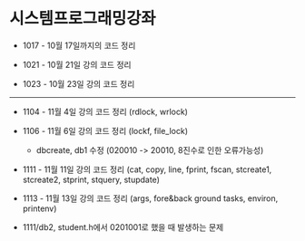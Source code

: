 # 시스템프로그래밍강좌
* 1017 - 10월 17일까지의 코드 정리

* 1021 - 10월 21일 강의 코드 정리

* 1023 - 10월 23일 강의 코드 정리
---
* 1104 - 11월 4일 강의 코드 정리 (rdlock, wrlock)

* 1106 - 11월 6일 강의 코드 정리 (lockf, file_lock)
  * dbcreate, db1 수정 (020010 -> 20010, 8진수로 인한 오류가능성)

* 1111 - 11월 11일 강의 코드 정리 (cat, copy, line, fprint, fscan, stcreate1, stcreate2, stprint, stquery, stupdate)

* 1113 - 11월 13일 강의 코드 정리 (args, fore&back ground tasks, environ, printenv)
 * 1111/db2, student.h에서 0201001로 했을 때 발생하는 문제 
